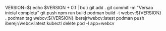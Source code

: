 VERSION=$( echo $VERSION + 0.1 | bc )
git add .
git commit -m "Versao inicial completa"
git push
npm run build
podman build -t webcv:${VERSION} .
podman tag webcv:${VERSION} iberejr/webcv:latest
podman push iberejr/webcv:latest
kubectl delete pod -l app=webcv

